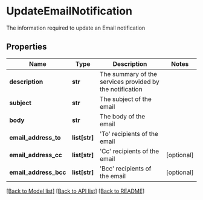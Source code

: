 # UpdateEmailNotification

The information required to update an Email notification

## Properties
Name | Type | Description | Notes
------------ | ------------- | ------------- | -------------
**description** | **str** | The summary of the services provided by the notification | 
**subject** | **str** | The subject of the email | 
**body** | **str** | The body of the email | 
**email_address_to** | **list[str]** | &#39;To&#39; recipients of the email | 
**email_address_cc** | **list[str]** | &#39;Cc&#39; recipients of the email | [optional] 
**email_address_bcc** | **list[str]** | &#39;Bcc&#39; recipients of the email | [optional] 

[[Back to Model list]](../README.md#documentation-for-models) [[Back to API list]](../README.md#documentation-for-api-endpoints) [[Back to README]](../README.md)


